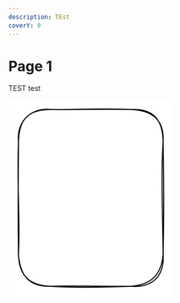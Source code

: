 ```yaml
---
description: TEst
coverY: 0
---
```


# Page 1

TEST test

<img src=".gitbook/assets/file.excalidraw.svg" alt="" class="gitbook-drawing">
